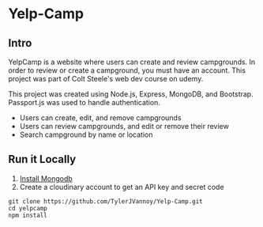 # Yelp-Camp

## Intro

YelpCamp is a website where users can create and review campgrounds. In order to review or create a campground, you must have an account. This project was part of Colt Steele's web dev course on udemy.

This project was created using Node.js, Express, MongoDB, and Bootstrap. Passport.js was used to handle authentication.

* Users can create, edit, and remove campgrounds
* Users can review campgrounds, and edit or remove their review
* Search campground by name or location


## Run it Locally

1. [Install Mongodb](https://www.mongodb.com/)
2. Create a cloudinary account to get an API key and secret code

````
git clone https://github.com/TylerJVannoy/Yelp-Camp.git
cd yelpcamp
npm install
